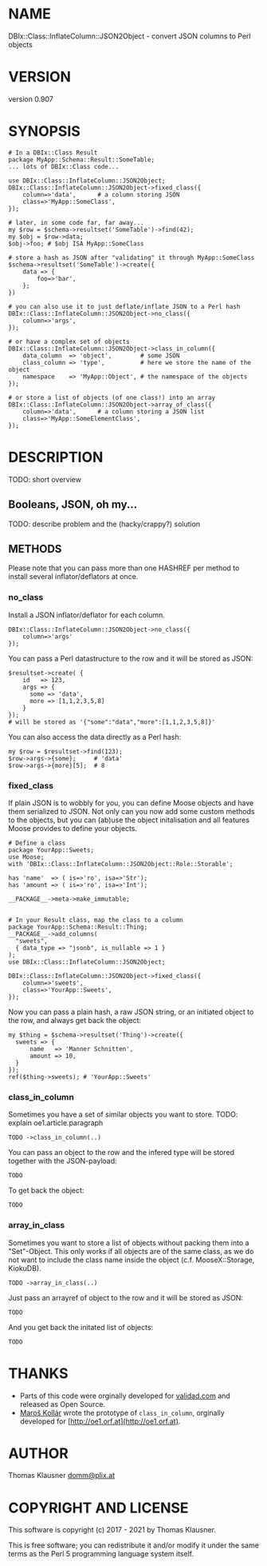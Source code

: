 # NAME

DBIx::Class::InflateColumn::JSON2Object - convert JSON columns to Perl objects

# VERSION

version 0.907

# SYNOPSIS

    # In a DBIx::Class Result
    package MyApp::Schema::Result::SomeTable;
    ... lots of DBIx::Class code...

    use DBIx::Class::InflateColumn::JSON2Object;
    DBIx::Class::InflateColumn::JSON2Object->fixed_class({
        column=>'data',      # a column storing JSON
        class=>'MyApp::SomeClass',
    });

    # later, in some code far, far away...
    my $row = $schema->resultset('SomeTable')->find(42);
    my $obj = $row->data;
    $obj->foo; # $obj ISA MyApp::SomeClass

    # store a hash as JSON after "validating" it through MyApp::SomeClass
    $schema->resultset('SomeTable')->create({
        data => {
            foo=>'bar',
        };
    })

    # you can also use it to just deflate/inflate JSON to a Perl hash
    DBIx::Class::InflateColumn::JSON2Object->no_class({
        column=>'args',
    });

    # or have a complex set of objects
    DBIx::Class::InflateColumn::JSON2Object->class_in_column({
        data_column  => 'object',        # some JSON
        class_column => 'type',          # here we store the name of the object
        namespace    => 'MyApp::Object', # the namespace of the objects
    });

    # or store a list of objects (of one class!) into an array
    DBIx::Class::InflateColumn::JSON2Object->array_of_class({
        column=>'data',      # a column storing a JSON list
        class=>'MyApp::SomeElementClass',
    });

# DESCRIPTION

TODO: short overview

## Booleans, JSON, oh my...

TODO: describe problem and the (hacky/crappy?) solution

## METHODS

Please note that you can pass more than one HASHREF per method to
install several inflator/deflators at once.

### no\_class

Install a JSON inflator/deflator for each column.

    DBIx::Class::InflateColumn::JSON2Object->no_class({
        column=>'args'
    });

You can pass a Perl datastructure to the row and it will be stored as JSON:

    $resultset->create( {
        id   => 123,
        args => {
          some => 'data',
          more => [1,1,2,3,5,8]
        }
    });
    # will be stored as '{"some":"data","more":[1,1,2,3,5,8]}'

You can also access the data directly as a Perl hash:

    my $row = $resultset->find(123);
    $row->args->{some};     # 'data'
    $row->args->{more}[5];  # 8

### fixed\_class

If plain JSON is to wobbly for you, you can define Moose objects and
have them serialized to JSON. Not only can you now add some custom
methods to the objects, but you can (ab)use the object initalisation
and all features Moose provides to define your objects.

    # Define a class
    package YourApp::Sweets;
    use Moose;
    with 'DBIx::Class::InflateColumn::JSON2Object::Role::Storable';

    has 'name'  => ( is=>'ro', isa=>'Str');
    has 'amount => ( is=>'ro', isa=>'Int');

    __PACKAGE__->meta->make_immutable;


    # In your Result class, map the class to a column
    package YourApp::Schema::Result::Thing;
    __PACKAGE__->add_columns(
      "sweets",
      { data_type => "jsonb", is_nullable => 1 }
    );
    use DBIx::Class::InflateColumn::JSON2Object;

    DBIx::Class::InflateColumn::JSON2Object->fixed_class({
        column=>'sweets',
        class=>'YourApp::Sweets',
    });

Now you can pass a plain hash, a raw JSON string, or an initiated
object to the row, and always get back the object:

    my $thing = $schema->resultset('Thing')->create({
      sweets => {
          name   => 'Manner Schnitten',
          amount => 10,
      }
    });
    ref($thing->sweets); # 'YourApp::Sweets'

### class\_in\_column

Sometimes you have a set of similar objects you want to store. TODO: explain oe1.article.paragraph

    TODO ->class_in_column(..)

You can pass an object to the row and the infered type will be stored together with the JSON-payload:

    TODO

To get back the object:

    TODO

### array\_in\_class

Sometimes you want to store a list of objects without packing them into a "Set"-Object. This only works if all objects are of the same class, as we do not want to include the class name inside the object (c.f. MooseX::Storage, KiokuDB).

    TODO ->array_in_class(..)

Just pass an arrayref of object to the row and it will be stored as JSON:

    TODO

And you get back the initated list of objects:

    TODO

# THANKS

- Parts of this code were orginally developed for [validad.com](https://www.validad.com/) and released as Open Source.
- [Maroš Kollár](https://metacpan.org/author/MAROS) wrote the prototype of `class_in_column`, orginally developed for [http://oe1.orf.at](http://oe1.orf.at).

# AUTHOR

Thomas Klausner <domm@plix.at>

# COPYRIGHT AND LICENSE

This software is copyright (c) 2017 - 2021 by Thomas Klausner.

This is free software; you can redistribute it and/or modify it under
the same terms as the Perl 5 programming language system itself.

